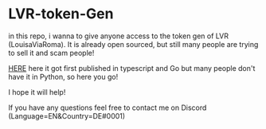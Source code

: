 # LVR-token-Gen

in this repo, i wanna to give anyone access to the token gen of LVR (LouisaViaRoma). It is already open sourced, but still many people are trying to sell it and scam people!

[HERE](https://github.com/0xf6i/lvr-token-gen) here it got first published in typescript and Go
but many people don't have it in Python, so here you go!

I hope it will help!

If you have any questions feel free to contact me on Discord (Language=EN&Country=DE#0001)


